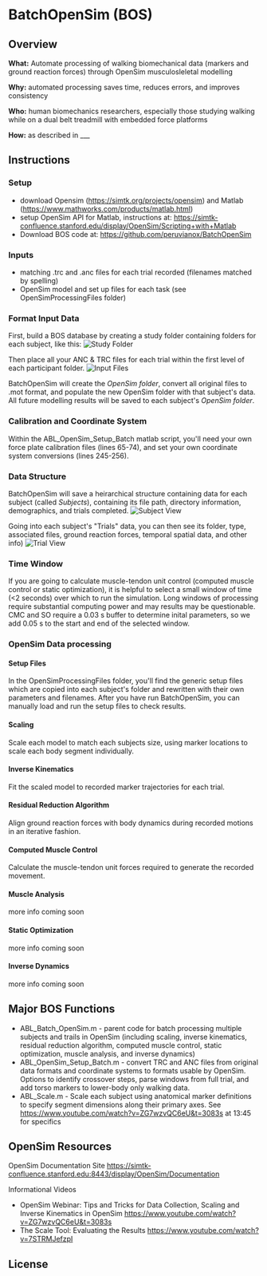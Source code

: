 # BatchOpenSim (BOS)

## Overview

**What:** Automate processing of walking biomechanical data (markers and ground reaction forces) through OpenSim musculosleletal modelling

**Why:** automated processing saves time, reduces errors, and improves consistency

**Who:** human biomechanics researchers, especially those studying walking while on a dual belt treadmill with embedded force platforms

**How:** as described in ___
 

## Instructions

### Setup
- download Opensim (https://simtk.org/projects/opensim) and Matlab (https://www.mathworks.com/products/matlab.html)
- setup OpenSim API for Matlab, instructions at: https://simtk-confluence.stanford.edu/display/OpenSim/Scripting+with+Matlab
- Download  BOS code at:  https://github.com/peruvianox/BatchOpenSim

### Inputs
- matching .trc and .anc files for each trial recorded (filenames matched by spelling)
- OpenSim model and set up files for each task (see OpenSimProcessingFiles folder) 
 
### Format Input Data
First, build a BOS database by creating a study folder containing folders for each subject, like this: 
![Study Folder](https://github.com/peruvianox/BatchOpenSim/blob/master/Study_Folder.PNG)

Then place all your ANC & TRC files for each trial within the first level of each participant folder. 
![Input Files](https://github.com/peruvianox/BatchOpenSim/blob/master/Input_Files.PNG)

BatchOpenSim will create the *OpenSim folder*, convert all original files to .mot format, and populate the new OpenSim folder with that subject's data. All future modelling results will be saved to each subject's *OpenSim folder*. 

### Calibration and Coordinate System 
Within the ABL_OpenSim_Setup_Batch matlab script, you'll need your own force plate calibration files (lines 65-74), and set your own coordinate system conversions (lines 245-256).

### Data Structure
BatchOpenSim will save a heirarchical structure containing data for each subject (called *Subjects*), containing its file path, directory information, demographics, and trials completed. 
![Subject View](https://github.com/peruvianox/BatchOpenSim/blob/master/Subject_view.png)

Going into each subject's "Trials" data, you can then see its folder, type, associated files, ground reaction forces, temporal spatial data, and other info)
![Trial View](https://github.com/peruvianox/BatchOpenSim/blob/master/Trial_view.png)
 
### Time Window
If you are going to calculate muscle-tendon unit control (computed muscle control or static optimization), it is helpful to select a small window of time (<2 seconds) over which to run the simulation. Long windows of processing require substantial computing power and may results may be questionable. CMC and SO require a 0.03 s buffer to determine inital parameters, so we add 0.05 s to the start and end of the selected window. 

### OpenSim Data processing
#### Setup Files
In the OpenSimProcessingFiles folder, you'll find the generic setup files which are copied into each subject's folder and rewritten with their own parameters and filenames. After you have run BatchOpenSim, you can manually load and run the setup files to check results. 

#### Scaling
Scale each model to match each subjects size, using marker locations to scale each body segment individually. 

#### Inverse Kinematics
Fit the scaled model to recorded marker trajectories for each trial. 

#### Residual Reduction Algorithm
Align ground reaction forces with body dynamics during recorded motions in an iterative fashion. 

#### Computed Muscle Control
Calculate the muscle-tendon unit forces required to generate the recorded movement. 

#### Muscle Analysis
more info coming soon

#### Static Optimization
more info coming soon

#### Inverse Dynamics
more info coming soon

## Major BOS Functions
- ABL_Batch_OpenSim.m - parent code for batch processing multiple subjects and trails in OpenSim (including scaling, inverse kinematics, residual reduction algorithm, computed muscle control, static optimization, muscle analysis, and inverse dynamics)
- ABL_OpenSim_Setup_Batch.m - convert TRC and ANC files from original data formats and coordinate systems to formats usable by OpenSim. Options to identify crossover steps, parse windows from full trial, and add torso markers to lower-body only walking data. 
- ABL_Scale.m - Scale each subject using anatomical marker definitions to specify segment dimensions along their primary axes. See https://www.youtube.com/watch?v=ZG7wzvQC6eU&t=3083s at 13:45 for specifics

## OpenSim Resources
OpenSim Documentation Site
https://simtk-confluence.stanford.edu:8443/display/OpenSim/Documentation
  
Informational Videos
- OpenSim Webinar: Tips and Tricks for Data Collection, Scaling and Inverse Kinematics in OpenSim https://www.youtube.com/watch?v=ZG7wzvQC6eU&t=3083s 
- The Scale Tool: Evaluating the Results https://www.youtube.com/watch?v=7STRMJefzpI

## License


